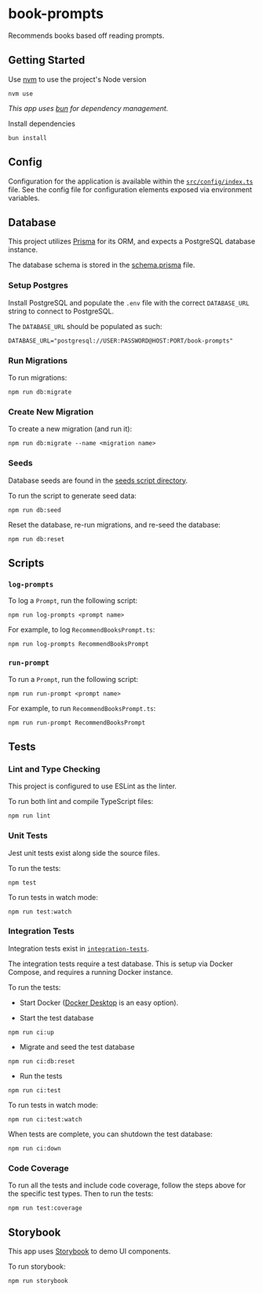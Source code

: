 # book-prompts

Recommends books based off reading prompts.

## Getting Started

Use [nvm](https://github.com/nvm-sh/nvm) to use the project's Node version

```
nvm use
```

_This app uses [bun](https://bun.sh/) for dependency management._

Install dependencies

```
bun install
```

## Config

Configuration for the application is available within the [`src/config/index.ts`](src/config/index.ts) file. See the config file for configuration elements exposed via environment variables.

## Database

This project utilizes [Prisma](https://www.prisma.io/) for its ORM, and expects a PostgreSQL database instance.

The database schema is stored in the [schema.prisma](prisma/schema.prisma) file.

### Setup Postgres

Install PostgreSQL and populate the `.env` file with the correct `DATABASE_URL` string to connect to PostgreSQL.

The `DATABASE_URL` should be populated as such:

```
DATABASE_URL="postgresql://USER:PASSWORD@HOST:PORT/book-prompts"
```

### Run Migrations

To run migrations:

```
npm run db:migrate
```

### Create New Migration

To create a new migration (and run it):

```
npm run db:migrate --name <migration name>
```

### Seeds

Database seeds are found in the [seeds script directory](prisma/seeds/).

To run the script to generate seed data:

```
npm run db:seed
```

Reset the database, re-run migrations, and re-seed the database:

```
npm run db:reset
```

## Scripts

### `log-prompts`

To log a `Prompt`, run the following script:

```
npm run log-prompts <prompt name>
```

For example, to log `RecommendBooksPrompt.ts`:

```
npm run log-prompts RecommendBooksPrompt
```

### `run-prompt`

To run a `Prompt`, run the following script:

```
npm run run-prompt <prompt name>
```

For example, to run `RecommendBooksPrompt.ts`:

```
npm run run-prompt RecommendBooksPrompt
```

## Tests

### Lint and Type Checking

This project is configured to use ESLint as the linter.

To run both lint and compile TypeScript files:

```
npm run lint
```

### Unit Tests

Jest unit tests exist along side the source files.

To run the tests:

```
npm test
```

To run tests in watch mode:

```
npm run test:watch
```

### Integration Tests

Integration tests exist in [`integration-tests`](integration-tests).

The integration tests require a test database. This is setup via Docker Compose, and requires a running Docker instance.

To run the tests:

- Start Docker ([Docker Desktop](https://docs.docker.com/desktop/) is an easy option).

- Start the test database

```
npm run ci:up
```

- Migrate and seed the test database

```
npm run ci:db:reset
```

- Run the tests

```
npm run ci:test
```

To run tests in watch mode:

```
npm run ci:test:watch
```

When tests are complete, you can shutdown the test database:

```
npm run ci:down
```

### Code Coverage

To run all the tests and include code coverage, follow the steps above for the specific test types. Then to run the tests:

```
npm run test:coverage
```

## Storybook

This app uses [Storybook](https://storybook.js.org/) to demo UI components.

To run storybook:

```
npm run storybook
```
